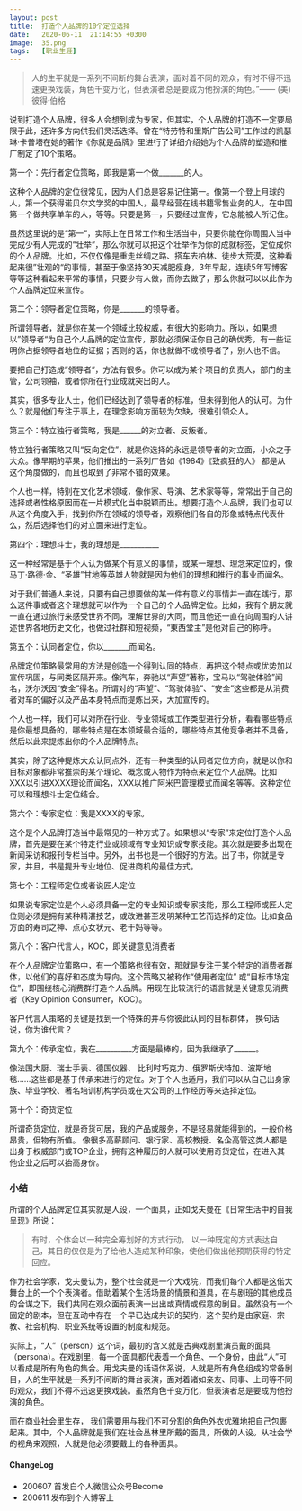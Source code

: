 ```yaml
---
layout: post
title:  打造个人品牌的10个定位选择
date:   2020-06-11  21:14:55 +0300
image:  35.png
tags:   [职业生涯]
---
```


> 人的生平就是一系列不间断的舞台表演，面对着不同的观众，有时不得不迅速更换戏装，角色千变万化，但表演者总是要成为他扮演的角色。”—— (美)彼得·伯格


说到打造个人品牌，很多人会想到成为专家，但其实，个人品牌的打造不一定要局限于此，还许多方向供我们灵活选择。曾在“特劳特和里斯广告公司”工作过的凯瑟琳·卡普塔在她的著作《你就是品牌》里进行了详细介绍她为个人品牌的塑造和推广制定了10个策略。


第一个：先行者定位策略，即我是第一个做_______的人。 

这种个人品牌的定位很常见，因为人们总是容易记住第一。像第一个登上月球的人，第一个获得诺贝尔文学奖的中国人，最早经营在线书籍零售业务的人，在中国第一个做共享单车的人，等等。只要是第一，只要经过宣传，它总能被人所记住。

虽然这里说的是“第一”，实际上在日常工作和生活当中，只要你能在你周围人当中完成少有人完成的“壮举“，那么你就可以把这个壮举作为你的成就标签，定位成你的个人品牌。比如，不仅仅像是重走丝绸之路、搭车去柏林、徒步大荒漠，这种看起来很”壮观的“的事情，甚至于像坚持30天减肥瘦身，3年早起，连续5年写博客等等这种看起来平常的事情，只要少有人做，而你去做了，那么你就可以以此作为个人品牌定位来宣传。

第二个：领导者定位策略，你是_______的领导者。

所谓领导者，就是你在某一个领域比较权威，有很大的影响力。所以，如果想以”领导者“为自己个人品牌的定位宣传，那就必须保证你自己的确优秀，有一些证明你占据领导者地位的证据；否则的话，你也就做不成领导者了，别人也不信。

要把自己打造成”领导者”，方法有很多。你可以成为某个项目的负责人，部门的主管，公司领袖，或者你所在行业成就突出的人。

其实，很多专业人士，他们已经达到了领导者的标准，但未得到他人的认可。为什么？就是他们专注于事上，在理念影响方面较为欠缺，很难引领众人。 

第三个：特立独行者策略，我是______的对立者、反叛者。

特立独行者策略又叫“反向定位”，就是你选择的永远是领导者的对立面，小众之于大众。像早期的苹果，他们推出的一系列广告如《1984》《致疯狂的人》 都是从这个角度做的，而且也取到了非常不错的效果。

个人也一样，特别在文化艺术领域，像作家、导演、艺术家等等，常常出于自己的选择或者性格原因而在一片模式化当中脱颖而出。想要打造个人品牌，我们也可以从这个角度入手，找到你所在领域的领导者，观察他们各自的形象或特点代表什么，然后选择他们的对立面来进行定位。

第四个：理想斗士，我的理想是___________

这一种经常是基于个人认为做某个有意义的事情，或某一理想、理念来定位的，像马丁·路德·金、“圣雄”甘地等英雄人物就是因为他们的理想和推行的事业而闻名。

对于我们普通人来说，只要有自己想要做的某一件有意义的事情并一直在践行，那么这件事或者这个理想就可以作为一个自己的个人品牌定位。比如，我有个朋友就一直在通过旅行来感受世界不同，理解世界的大同，而且他还一直在向周围的人讲述世界各地历史文化，也做过社群和短视频，“東西堂主”是他对自己的称呼。

第五个：认同者定位，你以_______而闻名。 

品牌定位策略最常用的方法是创造一个得到认同的特点，再把这个特点或优势加以宣传巩固，与同类区隔开来。像汽车，奔驰以“声望”著称，宝马以“驾驶体验”闻名，沃尔沃因“安全”得名。所谓对的“声望”、“驾驶体验”、“安全”这些都是从消费者对车的偏好以及产品本身特点而提炼出来，大加宣传的。

个人也一样，我们可以对所在行业、专业领域或工作类型进行分析，看看哪些特点是你最想具备的，哪些特点是在本领域最合适的，哪些特点其他竞争者并不具备，然后以此来提炼出你的个人品牌特点。

其实，除了这种提炼大众认同点外，还有一种类型的认同者定位方向，就是以你和目标对象都非常推崇的某个理论、概念或人物作为特点来定位个人品牌。比如XXX以引进XXXX理论而闻名，XXX以推广阿米巴管理模式而闻名等等。这种定位可以和理想斗士定位结合。


第六个：专家定位：我是XXXX的专家。 

这个是个人品牌打造当中最常见的一种方式了。如果想以“专家”来定位打造个人品牌，首先是要在某个特定行业或领域有专业知识或专家技能。其次就是要多出现在新闻采访和报刊专栏当中。另外，出书也是一个很好的方法。出了书，你就是专家，并且，书是提升专业地位、促进商机的最佳方式。 


第七个：工程师定位或者说匠人定位

如果说专家定位是个人必须具备一定的专业知识或专家技能，那么工程师或匠人定位则必须是拥有某种精湛技艺，或改进甚至发明某种工艺而选择的定位。比如食品方面的寿司之神、点心女状元、老干妈等等。


第八个：客户代言人，KOC，即关键意见消费者

在个人品牌定位策略中，有一个策略也很有效，那就是专注于某个特定的消费者群体，以他们的喜好和态度为导向。这个策略又被称作“使用者定位” 或“目标市场定位”，即围绕核心消费群打造个人品牌。用现在比较流行的语言就是关键意见消费者（Key Opinion Consumer，KOC）。

客户代言人策略的关键是找到一个特殊的并与你彼此认同的目标群体， 换句话说，你为谁代言？ 

第九个：传承定位，我在__________方面是最棒的，因为我继承了______。

像法国大厨、瑞士手表、德国仪器、 比利时巧克力、俄罗斯伏特加、波斯地毯……这些都是基于传承来进行的定位。对于个人也适用，我们可以从自己出身家族、毕业学校、著名培训机构学员或在大公司的工作经历等来选择定位。

第十个：奇货定位

所谓奇货定位，就是奇货可居，我的产品或服务，不是轻易就能得到的，一般价格昂贵，但物有所值。 像很多高薪顾问、银行家、高校教授、名企高管这类人都是出身于权威部门或TOP企业，拥有这种履历的人就可以使用奇货定位，在进入其他企业之后可以抬高身价。 

### 小结

所谓的个人品牌定位其实就是人设，一个面具，正如戈夫曼在《日常生活中的自我呈现》所说：

> 有时，个体会以一种完全筹划好的方式行动， 以一种既定的方式表达自己，其目的仅仅是为了给他人造成某种印象，使他们做出他预期获得的特定回应。

作为社会学家，戈夫曼认为，整个社会就是一个大戏院，而我们每个人都是这偌大舞台上的一个个表演者。借助着某个生活场景的情景和道具，在与剧班的其他成员的合谋之下，我们共同在观众面前表演一出出或真情或假意的剧目。虽然没有一个固定的剧本，但在互动中存在一个早已达成共识的契约，这个契约是由家庭、宗教、社会机构、职业系统等设置的制度和规范。

实际上，“人”（person）这个词，最初的含义就是古典戏剧里演员戴的面具（persona）。在戏剧里，每一个面具都代表着一个角色、一个身份，由此“人”可以看成是所有角色的集合。用戈夫曼的话语体系说，人就是所有角色组成的常备剧目，人的生平就是一系列不间断的舞台表演，面对着诸如亲友、同事、上司等不同的观众，我们不得不迅速更换戏装。虽然角色千变万化，但表演者总是要成为他扮演的角色。

而在商业社会里生存， 我们需要用与我们不可分割的角色外衣优雅地把自己包裹起来。其中，个人品牌就是我们在社会丛林里所戴的面具，所做的人设。从社会学的视角来观照，人就是他必须要戴上的各种面具。

#### ChangeLog
- 200607 首发自个人微信公众号Become
- 200611 发布到个人博客上


